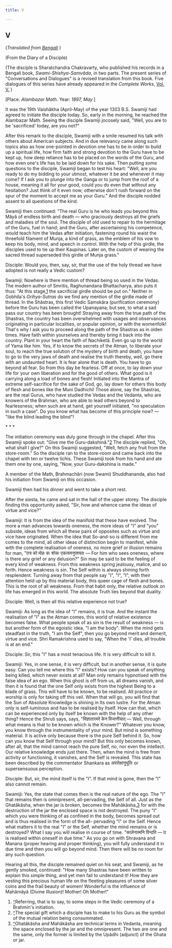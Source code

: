 ```yaml
---
title: V

---
```





  

## V

(*Translated from [Bengali](swami_shishya_08e5.pdf)* )

(From the Diary of a Disciple)

(The disciple is Sharatchandra Chakravarty, who published his records in
a Bengali book, *Swami-Shishya-Samvâda*, in two parts. The present
series of "Conversations and Dialogues" is a revised translation from
this book. Five dialogues of this series have already appeared in the
*Complete Works*, [Vol.
V.](../../volume_5/conversations_and_dialogues/xi_xv_from_the_diary_of_a_disciple.htm)
)

\[Place: *Alambazar Math*. Year: *1897, May*.\]

It was the 19th Vaishâkha (April-May) of the year 1303 B.S. Swamiji had
agreed to initiate the disciple today. So, early in the morning, he
reached the Alambazar Math. Seeing the disciple Swamiji jocosely said,
"Well, you are to be 'sacrificed' today, are you not?"

After this remark to the disciple, Swamiji with a smile resumed his talk
with others about American subjects. And in due relevancy came along
such topics also as how one-pointed in devotion one has to be in order
to build up a spiritual life, how firm faith and strong devotion to the
Guru have to be kept up, how deep reliance has to be placed on the words
of the Guru, and how even one's life has to be laid down for his sake.
Then putting some questions to the disciple, Swamiji began to test his
heart: "Well, are you ready to do my bidding to your utmost, whatever it
be and whenever it may come? If I ask you to plunge into the Ganga or to
jump from the roof of a house, meaning it all for your good, could you
do even that without any hesitation? Just think of it even now;
otherwise don't rush forward on the spur of the moment to accept me as
your Guru." And the disciple nodded assent to all questions of the kind.

Swamiji then continued: "The real Guru is he who leads you beyond this
Mâyâ of endless birth and death — who graciously destroys all the griefs
and maladies of the soul. The disciple of old used to repair to the
hermitage of the Guru, fuel in hand; and the Guru, after ascertaining
his competence, would teach him the Vedas after initiation, fastening
round his waist the threefold filament of Munja, a kind of grass, as the
emblem of his vow to keep his body, mind, and speech in control. With
the help of this girdle, the disciples used to tie up their Kaupinas.
Later on, the custom of wearing the sacred thread superseded this girdle
of Munja grass."

Disciple: Would you, then, say, sir, that the use of the holy thread we
have adopted is not really a Vedic custom?

Swamiji: Nowhere is there mention of thread being so used in the Vedas.
The modern author of Smritis, Raghunandana Bhattacharya, also puts it
thus: "At this stage,[](#fn1)[1](#fn1) the sacrificial girdle should be
put on." Neither in Gobhila's *Grihya-Sutras* do we find any mention of
the girdle made of thread. In the Shâstras, this first Vedic Samskâra
(purification ceremony) before the Guru has been called the Upanayana;
but see, to what a sad pass our country has been brought! Straying away
from the true path of the Shastras, the country has been overwhelmed
with usages and observances originating in particular localities, or
popular opinion, or with the womenfolk! That's why I ask you to proceed
along the path of the Shastras as in olden times. Have faith within
yourselves and thereby bring it back into the country. Plant in your
heart the faith of Nachiketâ. Even go up to the world of Yama like him.
Yes, if to know the secrets of the Atman, to liberate your soul, to
reach the true solution of the mystery of birth and death, you have to
go to the very jaws of death and realise the truth thereby, well, go
there with an undaunted heart. It is fear alone that is death. You have
to go beyond all fear. So from this day be fearless. Off at once, to lay
down your life for your own liberation and for the good of others. What
good is it carrying along a load of bones and flesh! Initiated into the
Mantra of extreme self-sacrifice for the sake of God, go, lay down for
others this body of flesh and bones like the Muni Dadhichi! Those alone,
say the Shastras, are the real Gurus, who have studied the Vedas and the
Vedanta, who are knowers of the Brahman, who are able to lead others
beyond to fearlessness; when such are at hand, get yourself initiated,
"no speculation in such a case". Do you know what has become of this
principle now? — "like the blind leading the blind"!

\*    \*    \*

The initiation ceremony was duly gone through in the chapel. After this
Swamiji spoke out: "Give me the Guru-dakshinâ."[2](#fn2) The disciple
replied, "Oh, what shall I give?" On this Swamiji suggested, "Well,
fetch any fruit from the store-room." So the disciple ran to the
store-room and came back into the chapel with ten or twelve lichis.
These Swamiji took from his hand and ate them one by one, saying, "Now,
your Guru-dakshina is made."

A member of the Math, Brahmachâri (now Swami) Shuddhananda, also had his
initiation from Swamiji on this occasion.

Swamiji then had his dinner and went to take a short rest.

After the siesta, he came and sat in the hall of the upper storey. The
disciple finding this opportunity asked, "Sir, how and whence came the
ideas of virtue and vice?"

Swamiji: It is from the idea of the manifold that these have evolved.
The more a man advances towards oneness, the more ideas of "I" and "you"
subside, ideas from which all these pairs of opposites such as virtue
and vice have originated. When the idea that So-and-so is different from
me comes to the mind, all other ideas of distinction begin to manifest,
while with the complete realisation of oneness, no more grief or
illusion remains for man, "तत्र को मोहः कः शोकः एकत्वमनुपश्यतः — For him
who sees oneness, where is there any grief or any delusion?" Sin may be
said to be the feeling of every kind of weakness. From this weakness
spring jealousy, malice, and so forth. Hence weakness is sin. The Self
within is always shining forth resplendent. Turning away from that
people say "I", "I", "I", with their attention held up by this material
body, this queer cage of flesh and bones. This is the root of all
weakness. From that habit only, the relative outlook on life has emerged
in this world. The absolute Truth lies beyond that duality.

Disciple: Well, is then all this relative experience not true?

Swamiji: As long as the idea of "I" remains, it is true. And the instant
the realisation of "I" as the Atman comes, this world of relative
existence becomes false. What people speak of as sin is the result of
weakness — is but another form of the egoistic idea, "I am the body".
When the mind gets steadfast in the truth, "I am the Self", then you go
beyond merit and demerit, virtue and vice. Shri Ramakrishna used to say,
"When the 'I' dies, all trouble is at an end."

Disciple: Sir, this "I" has a most tenacious life. It is very difficult
to kill it.

Swamiji: Yes, in one sense, it is very difficult, but in another sense,
it is quite easy. Can you tell me where this "I" exists? How can you
speak of anything being killed, which never exists at all? Man only
remains hypnotised with the false idea of an ego. When this ghost is off
from us, all dreams vanish, and then it is found that the one Self only
exists from the highest Being to a blade of grass. This will have to be
known, to be realised. All practice or worship is only for taking off
this veil. When that will go, you will find that the Sun of Absolute
Knowledge is shining in Its own lustre. For the Atman only is
self-luminous and has to be realised by Itself. How can that, which can
be experienced only by itself be known with the help of any other thing?
Hence the Shruti says, says, "विज्ञातारमरे केन विजानीयात् — Well,
through what means is that to be known which is the Knower?" Whatever
you know, you know through the instrumentality of your mind. But mind is
something material. It is active only because there is the pure Self
behind it. So, how can you know that Self through your mind? But this
only becomes known, after all, that the mind cannot reach the pure Self,
no, nor even the intellect. Our relative knowledge ends just there.
Then, when the mind is free from activity or functioning, it vanishes,
and the Self is revealed. This state has been described by the
commentator Shankara as अपरोक्षानुभूतिः or supersensuous perception.

Disciple: But, sir, the mind itself is the "I". If that mind is gone,
then the "I" also cannot remain.

Swamiji: Yes, the state that comes then is the real nature of the ego.
The "I" that remains then is omnipresent, all-pervading, the Self of
all. Just as the Ghatâkâsha, when the jar is broken, becomes the
Mahâkâsha,[](#fn3)[3](#fn3) for with the destruction of the jar the
enclosed space is not destroyed. The puny "I" which you were thinking of
as confined in the body, becomes spread out and is thus realised in the
form of the all- pervading "I" or the Self. Hence what matters it to the
real "I" or the Self, whether the mind remains or is destroyed? What I
say you will realise in course of time. "कालेनात्मनि विन्दति — It is
realised within oneself in due time." As you go on with Shravana and
Manana (proper hearing and proper thinking), you will fully understand
it in due time and then you will go beyond mind. Then there will be no
room for any such question.

Hearing all this, the disciple remained quiet on his seat, and Swamiji,
as he gently smoked, continued: "How many Shastras have been written to
explain this simple thing, and yet men fail to understand it! How they
are vesting this precious human life on the fleeting pleasures of some
silver coins and the frail beauty of women! Wonderful is the influence
of Mahâmâyâ (Divine Illusion)! Mother! Oh Mother!"



1.  [^](#t1)Referring, that is to say, to some steps in the Vedic
    ceremony of a Brahmin's initiation.
2.  [^](#t2)The special gift which a disciple has to make to his Guru as
    the symbol of the mutual relation being consummated.
3.  [^](#t3)Ghatâkâsha and Mahâkâsha are technical terms in Vedanta,
    meaning the space enclosed by the jar and the omnipresent. The two
    are one and the same, only the former is limited by the Upâdhi
    (adjunct) of the Ghata or jar.
